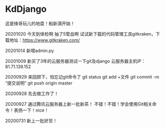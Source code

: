 # KdDjango
这是锋哥玩儿的地盘！船新滴开始！

20201020
今天到体检啊  抽了5管血啊
试试新下载的代码管理工具gitkraken，下载地址：https://www.gitkraken.com/

20201014
新增admin.py

20201009
新买了3年的云服务器测试一下git及django
云服务器主机IP：81.71.139.152 

20200929
来回顾下，怕忘记git命令了
 git status
 git add +文件
 git commit -m “提交说明”
 git push origin master   

20200928
先去做工作了！

20200927 
通过腾讯云服务器上新一批新茶！
不错！不错！学会使用Git相关命令！表扬一下！nice！

20200731
新上一批好货！
